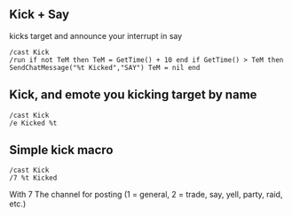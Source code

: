 ## Kick + Say
kicks target and announce your interrupt in say
```
/cast Kick
/run if not TeM then TeM = GetTime() + 10 end if GetTime() > TeM then SendChatMessage("%t Kicked","SAY") TeM = nil end
```


## Kick, and emote you kicking target by name
```
/cast Kick
/e Kicked %t
```
 

## Simple kick macro
```
/cast Kick
/7 %t Kicked
```
With 7 The channel for posting (1 = general, 2 = trade, say, yell, party, raid, etc.)